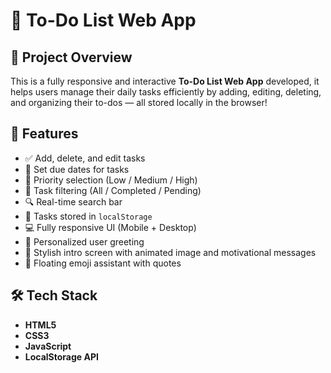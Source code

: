 # 📝 To-Do List Web App

## 🚀 Project Overview

This is a fully responsive and interactive **To-Do List Web App** developed, it helps users manage their daily tasks efficiently by adding, editing, deleting, and organizing their to-dos — all stored locally in the browser!

## 🌟 Features

- ✅ Add, delete, and edit tasks
- 📅 Set due dates for tasks
- 🔘 Priority selection (Low / Medium / High)
- 📂 Task filtering (All / Completed / Pending)
- 🔍 Real-time search bar
- 💾 Tasks stored in `localStorage`
- 💻 Fully responsive UI (Mobile + Desktop)
- 👋 Personalized user greeting
- 🎨 Stylish intro screen with animated image and motivational messages
- 🤖 Floating emoji assistant with quotes

## 🛠️ Tech Stack

- **HTML5**
- **CSS3**
- **JavaScript**
- **LocalStorage API**


